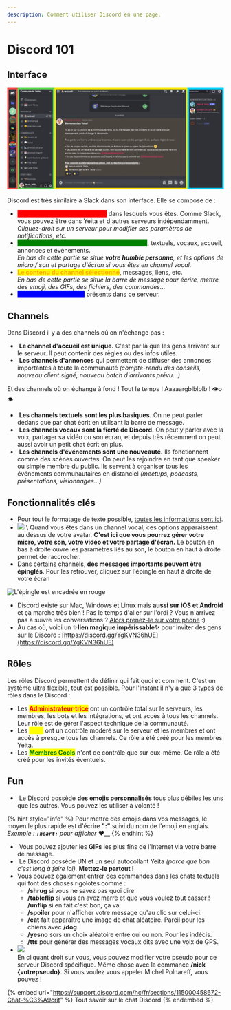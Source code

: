```yaml
---
description: Comment utiliser Discord en une page.
---
```


# Discord 101

## Interface

![Qu'est-ce que c'est que tout ça ?](<../../.gitbook/assets/screen 1.png>)

Discord est très similaire à Slack dans son interface. Elle se compose de :&#x20;

* <mark style="color:red;background-color:red;">**Une liste des serveurs Discord**</mark> dans lesquels vous êtes. Comme Slack, vous pouvez être dans Yeita et d'autres serveurs indépendamment. _Cliquez-droit sur un serveur pour modifier ses paramètres de notifications, etc._
* <mark style="color:green;background-color:green;">**La liste des channels du serveur sélectionné**</mark>, textuels, vocaux, accueil, annonces et événements. \
  _En bas de cette partie se situe **votre humble personne**, et les options de micro / son et partage d'écran si vous êtes en channel vocal._
* <mark style="color:orange;background-color:yellow;">**Le contenu du channel sélectionné**</mark>, messages, liens, etc. \
  _En bas de cette partie se situe la barre de message pour écrire, mettre des emoji, des GIFs, des fichiers, des commandes..._
* <mark style="color:blue;background-color:blue;">**La liste des utilisateurs**</mark> présents dans ce serveur.

## Channels

Dans Discord il y a des channels où on n'échange pas :

* <img src="../../.gitbook/assets/Capture d’écran 2022-06-10 à 10.23.54.png" alt="" data-size="line"> **Le channel d'accueil est unique.** C'est par là que les gens arrivent sur le serveur. Il peut contenir des règles ou des infos utiles.
* <img src="../../.gitbook/assets/Capture d’écran 2022-06-10 à 10.24.12.png" alt="" data-size="line"> **Les channels d'annonces** qui permettent de diffuser des annonces importantes à toute la communauté _(compte-rendu des conseils, nouveau client signé, nouveau batch d'arrivants prévu...)_

Et des channels où on échange à fond ! Tout le temps ! Aaaaargblblblb ! 👁o👁

* <img src="../../.gitbook/assets/Capture d’écran 2022-06-10 à 10.24.16.png" alt="" data-size="line"> **Les channels textuels sont les plus basiques.** On ne peut parler dedans que par chat écrit en utilisant la barre de message.
* <img src="../../.gitbook/assets/Capture d’écran 2022-06-10 à 10.24.21.png" alt="" data-size="line"> **Les channels vocaux sont la fierté de Discord.** On peut y parler avec la voix, partager sa vidéo ou son écran, et depuis très récemment on peut aussi avoir un petit chat écrit en plus.
* <img src="../../.gitbook/assets/Capture d’écran 2022-06-10 à 10.24.25.png" alt="" data-size="line"> **Les channels d'événements sont une nouveauté.** Ils fonctionnent comme des scènes ouvertes. On peut les rejoindre en tant que speaker ou simple membre du public. Ils servent à organiser tous les événements communautaires en distanciel _(meetups, podcasts, présentations, visionnages...)._

## Fonctionnalités clés

* Pour tout le formatage de texte possible, [toutes les informations sont ici](https://support.discord.com/hc/en-us/articles/210298617-Markdown-Text-101-Chat-Formatting-Bold-Italic-Underline-).
* ![](<../../.gitbook/assets/Capture d’écran 2022-06-10 à 10.50.24.png>) <mark style="color:blue;"></mark> \ <mark style="color:blue;"></mark>Quand vous êtes dans un channel vocal, ces options apparaissent au dessus de votre avatar. **C'est ici que vous pourrez gérer votre micro, votre son, votre vidéo et votre partage d'écran.** Le bouton en bas à droite ouvre les paramètres liés au son, le bouton en haut à droite permet de raccrocher.
* Dans certains channels, **des messages importants peuvent être épinglés**. Pour les retrouver, cliquez sur l'épingle en haut à droite de votre écran

![L'épingle est encadrée en rouge](<../../.gitbook/assets/Capture d’écran 2022-06-10 à 10.39.58.png>)

* Discord existe sur Mac, Windows et Linux mais **aussi sur iOS et Android** et ça marche très bien ! Pas le temps d'aller sur l'ordi ? Vous n'arrivez pas à suivre les conversations ? [Alors prenez-le sur votre phone](https://discord.com/download) :)&#x20;
* Au cas où, voici un ✨**lien magique impérissable✨** pour inviter des gens sur le Discord : [https://discord.gg/YgKVN36hUE](https://discord.gg/YgKVN36hUE)

## Rôles&#x20;

Les rôles Discord permettent de définir qui fait quoi et comment. C'est un système ultra flexible, tout est possible. Pour l'instant il n'y a que 3 types de rôles dans le Discord :&#x20;

* Les <mark style="color:red;">**Administrateur·trice**</mark> ont un contrôle total sur le serveurs, les membres, les bots et les intégrations, et ont accès à tous les channels. Leur rôle est de gérer l'aspect technique de la communauté.
* Les <mark style="color:yellow;">**Staff**</mark> ont un contrôle modéré sur le serveur et les membres et ont accès à presque tous les channels. Ce rôle a été créé pour les membres Yeita.
* Les <mark style="color:green;">**Membres Cools**</mark> n'ont de contrôle que sur eux-même. Ce rôle a été créé pour les invités éventuels.

## Fun&#x20;

* <img src="../../.gitbook/assets/Capture d’écran 2022-06-10 à 11.16.52.png" alt="" data-size="line"> Le Discord possède **des emojis personnalisés** tous plus débiles les uns que les autres. Vous pouvez les utiliser à volonté !&#x20;

{% hint style="info" %}
Pour mettre des emojis dans vos messages, le moyen le plus rapide est d'écrire **":"** suivi du nom de l'emoji en anglais. \
_Exemple : **`:heart:`** pour afficher_ :heart:__
{% endhint %}

* <img src="../../.gitbook/assets/Capture d’écran 2022-06-10 à 11.12.14.png" alt="" data-size="line"> Vous pouvez ajouter les **GIFs** les plus fins de l'Internet via votre barre de message.
* <img src="../../.gitbook/assets/Capture d’écran 2022-06-10 à 11.15.20.png" alt="" data-size="line"> Le Discord possède UN et un seul autocollant Yeita _(parce que bon c'est long à faire lol)._ **Mettez-le partout !**
* Vous pouvez également entrer des commandes dans les chats textuels qui font des choses rigolotes comme :&#x20;
  * **/shrug** si vous ne savez pas quoi dire
  * **/tableflip** si vous en avez marre et que vous voulez tout casser ! **/unflip** si en fait c'est bon, ça va.
  * **/spoiler** pour n'afficher votre message qu'au clic sur celui-ci.
  * **/cat** fait apparaître une image de chat aléatoire. Pareil pour les chiens avec **/dog**.
  * **/yesno** sors un choix aléatoire entre oui ou non. Pour les indécis.
  * **/tts** pour générer des messages vocaux dits avec une voix de GPS.
* ![](<../../.gitbook/assets/Capture d’écran 2022-06-10 à 11.13.02.png>)\
  En cliquant droit sur vous, vous pouvez modifier votre pseudo pour ce serveur Discord spécifique. Même chose avec la commance **/nick {votrepseudo}**. Si vous voulez vous appeler Michel Polnareff, vous pouvez !

{% embed url="https://support.discord.com/hc/fr/sections/115000458672-Chat-%C3%A9crit" %}
Tout savoir sur le chat Discord
{% endembed %}
